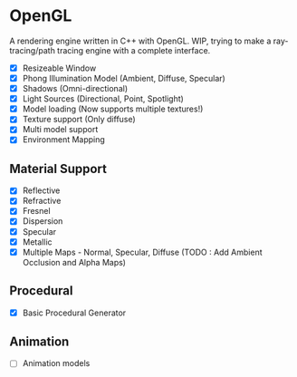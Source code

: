 # OpenGL

A rendering engine written in C++ with OpenGL. WIP, trying to make a ray-tracing/path tracing engine with a complete interface.
- [x] Resizeable Window
- [x] Phong Illumination Model (Ambient, Diffuse, Specular)
- [x] Shadows (Omni-directional)
- [x] Light Sources (Directional, Point, Spotlight)
- [x] Model loading (Now supports multiple textures!)
- [x] Texture support (Only diffuse)
- [x] Multi model support
- [x] Environment Mapping 

## Material Support
- [x] Reflective
- [x] Refractive
- [x] Fresnel
- [x] Dispersion
- [x] Specular
- [x] Metallic
- [x] Multiple Maps - Normal, Specular, Diffuse (TODO : Add Ambient Occlusion and Alpha Maps) 

## Procedural
- [x] Basic Procedural Generator

## Animation
- [ ] Animation models   
